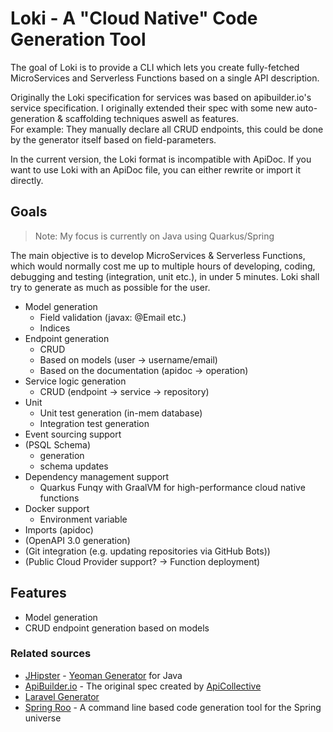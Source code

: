 # Loki - A "Cloud Native" Code Generation Tool

The goal of Loki is to provide a CLI which lets you create fully-fetched MicroServices and Serverless Functions based
on a single API description.

Originally the Loki specification for services was based on apibuilder.io's service specification.
I originally extended their spec with some new auto-generation & scaffolding techniques aswell as features. <br>
For example: They manually declare all CRUD endpoints, this could be done by the generator itself based on field-parameters.

In the current version, the Loki format is incompatible with ApiDoc.
If you want to use Loki with an ApiDoc file, you can either rewrite or import it directly.

## Goals
> Note: My focus is currently on Java using Quarkus/Spring

The main objective is to develop MicroServices & Serverless Functions, which would normally
cost me up to multiple hours of developing, coding, debugging and testing (integration, unit etc.), in under 5 minutes.
Loki shall try to generate as much as possible for the user.

* Model generation
  * Field validation (javax: @Email etc.)
  * Indices
* Endpoint generation
  * CRUD
  * Based on models (user -> username/email)
  * Based on the documentation (apidoc -> operation)
* Service logic generation
  * CRUD (endpoint -> service -> repository)
* Unit
  * Unit test generation (in-mem database)
  * Integration test generation
* Event sourcing support
* (PSQL Schema)
  * generation
  * schema updates
* Dependency management support
  * Quarkus Funqy with GraalVM for high-performance cloud native functions
* Docker support
  * Environment variable
* Imports (apidoc)
* (OpenAPI 3.0 generation)
* (Git integration (e.g. updating repositories via GitHub Bots))
* (Public Cloud Provider support? -> Function deployment)

## Features

* Model generation
* CRUD endpoint generation based on models

### Related sources

* [JHipster](https://en.wikipedia.org/wiki/JHipster) - [Yeoman Generator](https://yeoman.io/learning/) for Java
* [ApiBuilder.io](https://www.apibuilder.io/) - The original spec created by [ApiCollective](https://github.com/apicollective)
* [Laravel Generator](https://github.com/InfyOmLabs/laravel-generator)
* [Spring Roo](https://en.wikipedia.org/wiki/Spring_Roo) - A command line based code generation tool for the Spring universe
